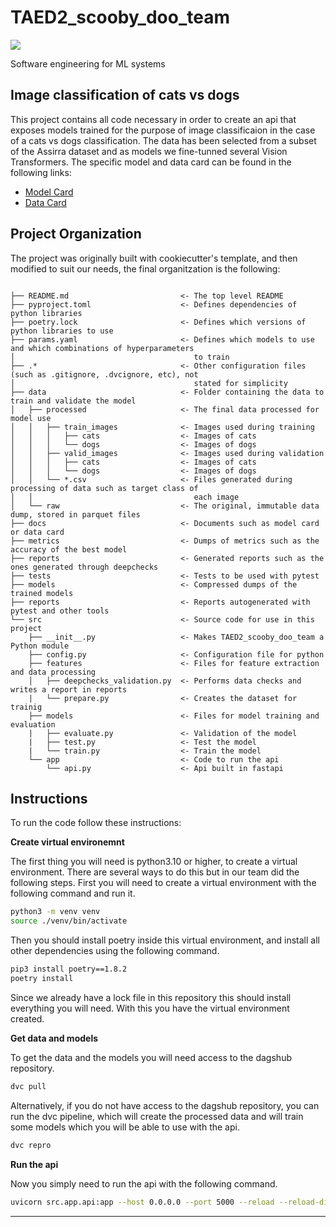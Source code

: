 # TAED2_scooby_doo_team

<a target="_blank" href="https://cookiecutter-data-science.drivendata.org/">
    <img src="https://img.shields.io/badge/CCDS-Project%20template-328F97?logo=cookiecutter" />
</a>

Software engineering for ML systems

## Image classification of cats vs dogs 

This project contains all code necessary in order to create an api that exposes models trained for the purpose of image classificaion in the case of a cats vs dogs classification. The data has been selected from a subset of the Assirra dataset and as models we fine-tunned several Vision Transformers. The specific model and data card can be found in the following links:

- <a target='_blank' href = 'https://github.com/taed2-2425q1-gced-upc/TAED2_scooby_doo_team/blob/master/docs/model_card.md'> Model Card </a>
- <a target = '_blank' href = 'https://github.com/taed2-2425q1-gced-upc/TAED2_scooby_doo_team/blob/master/docs/dataset_card.md' > Data Card </a>

## Project Organization

The project was originally built with cookiecutter's template, and then modified to suit our needs, the final organitzation is the following:

```

├── README.md                         <- The top level README
├── pyproject.toml                    <- Defines dependencies of python libraries
├── poetry.lock                       <- Defines which versions of python libraries to use
├── params.yaml                       <- Defines which models to use and which combinations of hyperparameters
│                                        to train
├── .*                                <- Other configuration files (such as .gitignore, .dvcignore, etc), not
│                                        stated for simplicity
├── data                              <- Folder containing the data to train and validate the model
│   ├── processed                     <- The final data processed for model use
│   │   ├── train_images              <- Images used during training
│   │   │   ├── cats                  <- Images of cats
│   │   │   └── dogs                  <- Images of dogs
│   │   ├── valid_images              <- Images used during validation
│   │   │   ├── cats                  <- Images of cats
│   │   │   └── dogs                  <- Images of dogs
│   │   └── *.csv                     <- Files generated during processing of data such as target class of
│   │                                    each image
│   └── raw                           <- The original, immutable data dump, stored in parquet files
├── docs                              <- Documents such as model card or data card
├── metrics                           <- Dumps of metrics such as the accuracy of the best model
├── reports                           <- Generated reports such as the ones generated through deepchecks
├── tests                             <- Tests to be used with pytest
├── models                            <- Compressed dumps of the trained models
├── reports                           <- Reports autogenerated with pytest and other tools            
└── src                               <- Source code for use in this project
    ├── __init__.py                   <- Makes TAED2_scooby_doo_team a Python module
    ├── config.py                     <- Configuration file for python
    ├── features                      <- Files for feature extraction and data processing
    │   ├── deepchecks_validation.py  <- Performs data checks and writes a report in reports
    |   └── prepare.py                <- Creates the dataset for trainig
    ├── models                        <- Files for model training and evaluation
    |   ├── evaluate.py               <- Validation of the model
    |   ├── test.py                   <- Test the model
    |   └── train.py                  <- Train the model
    └── app                           <- Code to run the api
        └── api.py                    <- Api built in fastapi

```

## Instructions 

To run the code follow these instructions: 

**Create virtual environemnt**

The first thing you will need is python3.10 or higher, to create a virtual environment. There are several ways to do this but in our team did the following steps. First you will need to create a virtual environment with the following command and run it.

```bash
python3 -m venv venv
source ./venv/bin/activate
```

Then you should install poetry inside this virtual environment, and install all other dependencies using the following command.

```bash
pip3 install poetry==1.8.2
poetry install
```

Since we already have a lock file in this repository this should install everything you will need. With this you have the virtual environment created.

**Get data and models**

To get the data and the models you will need access to the dagshub repository.

```bash
dvc pull
```

Alternatively, if you do not have access to the dagshub repository, you can run the dvc pipeline, which will create the processed data and will train some models which you will be able to use with the api.

```bash
dvc repro
```

**Run the api**

Now you simply need to run the api with the following command.

```bash
uvicorn src.app.api:app --host 0.0.0.0 --port 5000 --reload --reload-dir src/app --reload-dir models
```

--------

